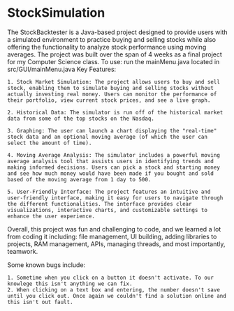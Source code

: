# StockSimulation

The StockBacktester is a Java-based project designed to provide users with a simulated environment to practice buying and selling stocks while also offering the functionality to analyze stock performance using moving averages. The project was built over the span of 4 weeks as a final project for my Computer Science class.
To use: run the mainMenu.java located in src/GUI/mainMenu.java
Key Features:

    1. Stock Market Simulation: The project allows users to buy and sell stock, enabling them to simulate buying and selling stocks without actually investing real money. Users can monitor the performance of their portfolio, view current stock prices, and see a live graph.

    2. Historical Data: The simulator is run off of the historical market data from some of the top stocks on the Nasdaq.

    3. Graphing: The user can launch a chart displaying the "real-time" stock data and an optional moving average (of which the user can select the amount of time).

    4. Moving Average Analysis: The simulator includes a powerful moving average analysis tool that assists users in identifying trends and making informed decisions. Users can pick a stock and starting money and see how much money would have been made if you bought and sold based of the moving average from 1 day to 500.

    5. User-Friendly Interface: The project features an intuitive and user-friendly interface, making it easy for users to navigate through the different functionalities. The interface provides clear visualizations, interactive charts, and customizable settings to enhance the user experience.

Overall, this project was fun and challenging to code, and we learned a lot from coding it including: file management, UI building, adding libraries to projects, RAM management, APIs, managing threads, and most importantly, teamwork.

Some known bugs include:

    1. Sometime when you click on a button it doesn't activate. To our knowlege this isn't anything we can fix.
    2. When clicking on a text box and entering, the number doesn't save until you click out. Once again we couldn't find a solution online and this isn't out fault.
